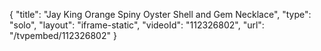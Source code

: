 {
    "title": "Jay King Orange Spiny Oyster Shell and Gem Necklace",
    "type": "solo",
    "layout": "iframe-static",
    "videoId": "112326802",
    "url": "\/tvpembed\/112326802"
}